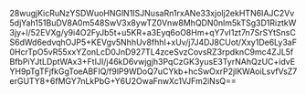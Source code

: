 28wugjKicRuNzYSDWuoHNGlN1ISJNusaRn1rxANe33xjolj2ekHTN6IAJC2Vv5djYah151BuDV8A0m548SwV3x8ywTZ0Vnw8MhQDN0nlm5kTSg3D1RiztkW3jy+l/52EVXg/y9i4O2FyJb5t+u5KR+a3Eyq6oO8Hm+qY7vI1zt7n7SrSYtSnsCS6dWd6edvqhOJP5+KEVgv5NhhUv8fhhI+xUv/j7J4DJ8CUot/Xxy1De6Ly3aF0HcrTpO5vR55xxYZonLcD0JnD927TL4zceSvzCovsRZ3rpdknC9mc4ZJL5fBfbPiYJtLDptWAx3+FtIJI/j46kD6vwjgjh3PqCzGK3yusE3TyrNAhQzUC+idvEYH9pTgTFjfkGgToeABFIQ/f9lP9WDoQ7uCYkb+hcSwOxrP2jlKWAoiLsvfVsZ7erGUTY8+6fMGY7nLkPbG+Y6U2OwaFnwXc1VJFm2iNsQ==